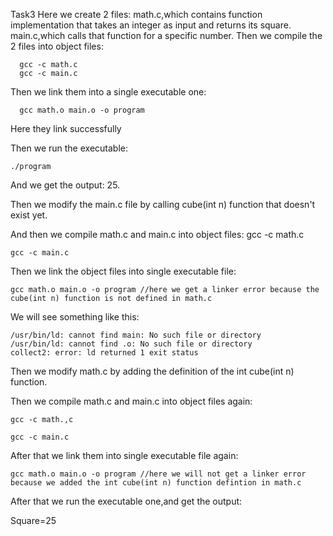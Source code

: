 Task3
Here we create 2 files:
      math.c,which contains function implementation that takes an integer as input and returns its square.
      main.c,which calls that function for a specific number.
Then we compile the 2 files into object files:
      
      gcc -c math.c
      gcc -c main.c

Then we link them into a single executable one:

      gcc math.o main.o -o program

Here they link successfully

Then we run the executable:

    ./program

And we get the output: 25.

Then we modify the main.c file by calling cube(int n) function that doesn't exist yet.

And then we compile math.c and main.c into object files:
    gcc -c math.c 
    
    gcc -c main.c 

Then we link the object files into single executable file:
    
    gcc math.o main.o -o program //here we get a linker error because the cube(int n) function is not defined in math.c

We will see something like this:

    /usr/bin/ld: cannot find main: No such file or directory
    /usr/bin/ld: cannot find .o: No such file or directory
    collect2: error: ld returned 1 exit status

Then we modify math.c by adding the definition of the int cube(int n) function.

Then we compile math.c and main.c into object files again:

    gcc -c math.,c

    gcc -c main.c

After that we link them into single executable file again:

    gcc math.o main.o -o program //here we will not get a linker error because we added the int cube(int n) function defintion in math.c

After that we run the executable one,and get the output:

   Square=25

    
